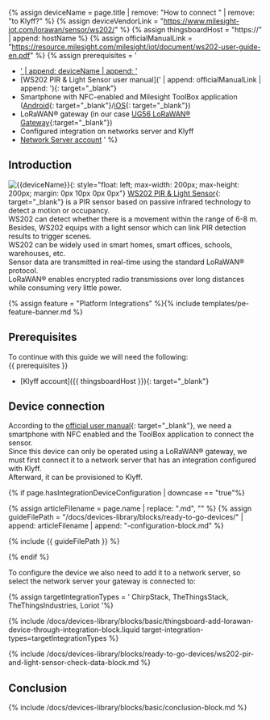 
{% assign deviceName = page.title | remove: "How to connect " | remove: "to Klyff?" %}
{% assign deviceVendorLink = "https://www.milesight-iot.com/lorawan/sensor/ws202/" %}
{% assign thingsboardHost = "https://" | append: hostName %}
{% assign officialManualLink = "https://resource.milesight.com/milesight/iot/document/ws202-user-guide-en.pdf" %}
{% assign prerequisites = '
- <a href="' | append: deviceVendorLink | append: '" target="_blank">' | append: deviceName | append: '</a>
- [WS202 PIR & Light Sensor user manual](' | append: officialManualLink | append: '){: target="_blank"}
- Smartphone with NFC-enabled and Milesight ToolBox application ([Android](https://play.google.com/store/apps/details?id=com.ursalinknfc){: target="_blank"}/[iOS](https://itunes.apple.com/app/id1518748039){: target="_blank"})
- LoRaWAN® gateway (in our case [UG56 LoRaWAN® Gateway](/docs/pe/devices-library/ug56-lorawan-gateway/){:target="_blank"})
- Configured integration on networks server and Klyff
- [Network Server account](#device-connection)
'
 %}

## Introduction

![{{deviceName}}](/images/devices-library/{{page.deviceImageFileName}}){: style="float: left; max-width: 200px; max-height: 200px; margin: 0px 10px 0px 0px"}
[WS202 PIR & Light Sensor]({{deviceVendorLink}}){: target="_blank"} is a PIR sensor based on passive infrared technology to detect a motion or occupancy.  
WS202 can detect whether there is a movement within the range of 6-8 m.  
Besides, WS202 equips with a light sensor which can link PIR detection results to trigger scenes.  
WS202 can be widely used in smart homes, smart offices, schools, warehouses, etc.  
Sensor data are transmitted in real-time using the standard LoRaWAN® protocol.  
LoRaWAN® enables encrypted radio transmissions over long distances while consuming very little power.  

{% assign feature = "Platform Integrations" %}{% include templates/pe-feature-banner.md %}
<br>

## Prerequisites

To continue with this guide we will need the following:  
{{ prerequisites }}
- [Klyff account]({{ thingsboardHost }}){: target="_blank"}


## Device connection

According to the [official user manual]({{officialManualLink}}){: target="_blank"}, we need a smartphone with NFC enabled and the ToolBox application to connect the sensor.  
Since this device can only be operated using a LoRaWAN® gateway, we must first connect it to a network server that has an integration configured with Klyff.  
Afterward, it can be provisioned to Klyff.

{% if page.hasIntegrationDeviceConfiguration | downcase == "true"%}

{% assign articleFilename = page.name |  replace: ".md", "" %}
{% assign guideFilePath = "/docs/devices-library/blocks/ready-to-go-devices/" | append: articleFilename | append: "-configuration-block.md" %}

{% include {{ guideFilePath }} %}

{% endif %}

To configure the device we also need to add it to a network server, so select the network server your gateway is connected to:  

{% assign targetIntegrationTypes = '
ChirpStack,
TheThingsStack,
TheThingsIndustries,
Loriot
'%}

{% include /docs/devices-library/blocks/basic/thingsboard-add-lorawan-device-through-integration-block.liquid target-integration-types=targetIntegrationTypes %}

{% include /docs/devices-library/blocks/ready-to-go-devices/ws202-pir-and-light-sensor-check-data-block.md %}

## Conclusion

{% include /docs/devices-library/blocks/basic/conclusion-block.md %}
